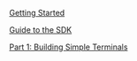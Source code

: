 

[Getting Started](dotNet/TerminalDeveloping-GettingStarted.md)

[Guide to the SDK](https://github.com/Fr8org/Fr8Core/blob/master/Docs/ForDevelopers/DevelopmentGuides/Terminals/dotNet/SDKOverview.md)


[Part 1: Building Simple Terminals]()




